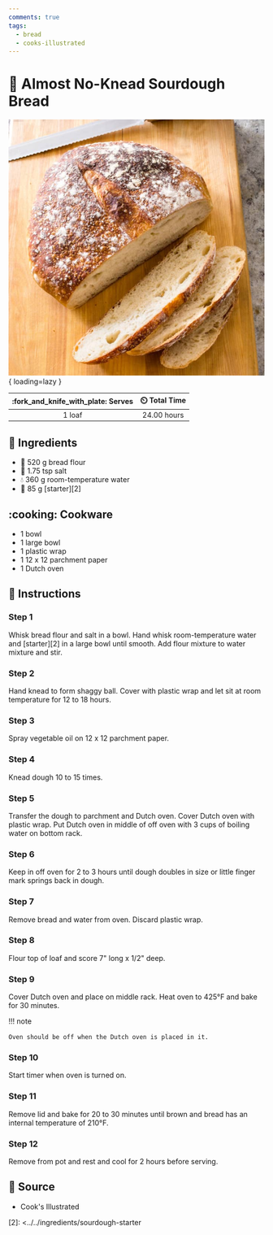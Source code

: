 ```yaml
---
comments: true
tags:
  - bread
  - cooks-illustrated
---
```

# :bread: Almost No-Knead Sourdough Bread

![Almost No-Knead Sourdough Bread][1]{ loading=lazy }

| :fork_and_knife_with_plate: Serves | :timer_clock: Total Time |
|:----------------------------------:|:-----------------------: |
| 1 loaf | 24.00 hours |

## :salt: Ingredients

- :ear_of_rice: 520 g bread flour
- :salt: 1.75 tsp salt
- :droplet: 360 g room-temperature water
- :microbe: 85 g [starter][2]

## :cooking: Cookware

- 1 bowl
- 1 large bowl
- 1 plastic wrap
- 1 12 x 12 parchment paper
- 1 Dutch oven

## :pencil: Instructions

### Step 1

Whisk bread flour and salt in a bowl. Hand whisk room-temperature water and [starter][2] in a large bowl until smooth. Add
flour mixture
to water mixture and stir.

### Step 2

Hand knead to form shaggy ball. Cover with plastic wrap and let sit at room temperature for 12 to 18 hours.

### Step 3

Spray vegetable oil on 12 x 12 parchment paper.

### Step 4

Knead dough 10 to 15 times.

### Step 5

Transfer the dough to parchment and Dutch oven. Cover Dutch oven with plastic wrap. Put Dutch oven in middle of off oven
with 3 cups of boiling water on bottom rack.

### Step 6

Keep in off oven for 2 to 3 hours until dough doubles in size or little finger mark springs back in dough.

### Step 7

Remove bread and water from oven. Discard plastic wrap.

### Step 8

Flour top of loaf and score 7" long x 1/2" deep.

### Step 9

Cover Dutch oven and place on middle rack. Heat oven to 425°F and bake for 30 minutes.



!!! note

    Oven should be off when the Dutch oven is placed in it.

### Step 10

Start timer when oven is turned on.

### Step 11

Remove lid and bake for 20 to 30 minutes until brown and bread has an internal temperature of 210°F.

### Step 12

Remove from pot and rest and cool for 2 hours before serving.

## :link: Source

- Cook's Illustrated

[1]: <../assets/images/almost-no-knead-sourdough-bread.jpg>
[2]: <../../ingredients/sourdough-starter
